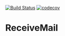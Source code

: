 [![Build Status](https://travis-ci.org/paulbunyannet/RecieveMail.svg?branch=master)](https://travis-ci.org/paulbunyannet/RecieveMail) [![codecov](https://codecov.io/gh/paulbunyannet/receive-mail/branch/master/graph/badge.svg)](https://codecov.io/gh/paulbunyannet/RecieveMail)
# ReceiveMail
